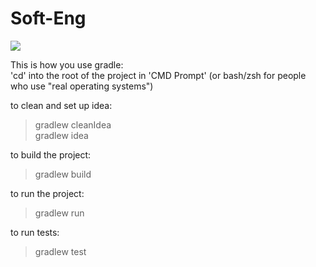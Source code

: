 # Soft-Eng

![](https://travis-ci.org/gftabor/Soft-Eng.svg?branch=master)

This is how you use gradle:  
'cd' into the root of the project in 'CMD Prompt' (or bash/zsh for people who use "real operating systems")

to clean and set up idea:
>gradlew cleanIdea  
>gradlew idea

to build the project:
>gradlew build

to run the project:

>gradlew run


to run tests:
>gradlew test